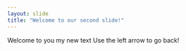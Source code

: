```yaml
---
layout: slide
title: "Welcome to our second slide!"
---
```

Welcome to you my new text
Use the left arrow to go back!
